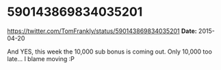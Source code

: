 # 590143869834035201
https://twitter.com/TomFrankly/status/590143869834035201
**Date:** 2015-04-20

And YES, this week the 10,000 sub bonus is coming out. Only 10,000 too late... I blame moving :P
